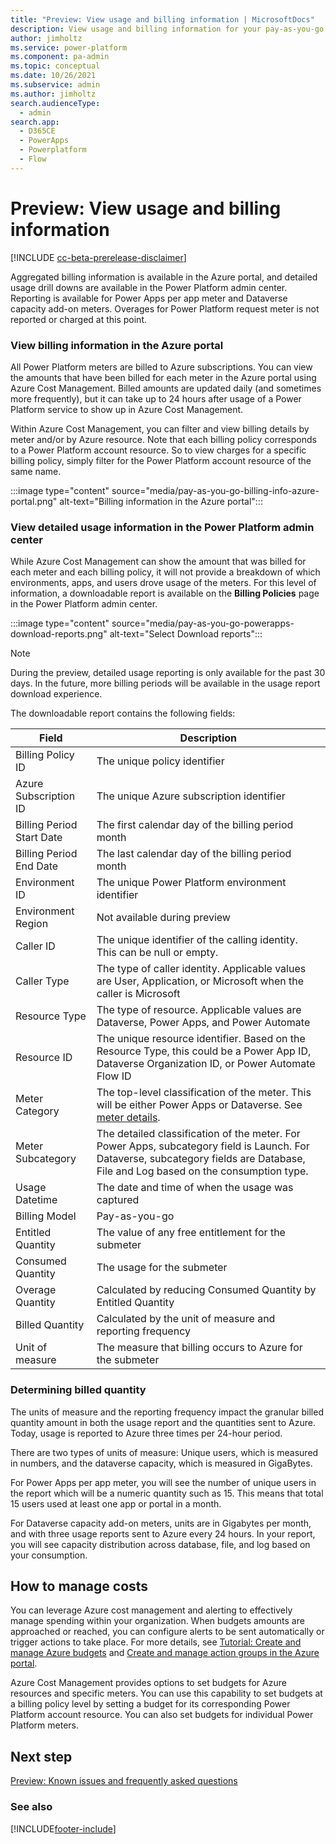 ```yaml
---
title: "Preview: View usage and billing information | MicrosoftDocs"
description: View usage and billing information for your pay-as-you-go plan.
author: jimholtz
ms.service: power-platform
ms.component: pa-admin
ms.topic: conceptual
ms.date: 10/26/2021
ms.subservice: admin
ms.author: jimholtz 
search.audienceType: 
  - admin
search.app:
  - D365CE
  - PowerApps
  - Powerplatform
  - Flow
---
```

# Preview: View usage and billing information

[!INCLUDE [cc-beta-prerelease-disclaimer](../includes/cc-beta-prerelease-disclaimer.md)]

Aggregated billing information is available in the Azure portal, and detailed usage drill downs are available in the Power Platform admin center. Reporting is available for Power Apps per app meter and Dataverse capacity add-on meters. Overages for Power Platform request meter is not reported or charged at this point.

### View billing information in the Azure portal

All Power Platform meters are billed to Azure subscriptions. You can view the amounts that have been billed for each meter in the Azure portal using Azure Cost Management. Billed amounts are updated daily (and sometimes more frequently), but it can take up to 24 hours after usage of a Power Platform service to show up in Azure Cost Management.

Within Azure Cost Management, you can filter and view billing details by meter and/or by Azure resource. Note that each billing policy corresponds to a Power Platform account resource. So to view charges for a specific billing policy, simply filter for the Power Platform account resource of the same name.

:::image type="content" source="media/pay-as-you-go-billing-info-azure-portal.png" alt-text="Billing information in the Azure portal":::

### View detailed usage information in the Power Platform admin center

While Azure Cost Management can show the amount that was billed for each meter and each billing policy, it will not provide a breakdown of which environments, apps, and users drove usage of the meters. For this level of information, a downloadable report is available on the **Billing Policies** page in the Power Platform admin center.

:::image type="content" source="media/pay-as-you-go-powerapps-download-reports.png" alt-text="Select Download reports":::

>[!NOTE]
>During the preview, detailed usage reporting is only available for the past 30 days.  In the future, more billing periods will be available in the usage report download experience.

The downloadable report contains the following fields:

| Field                  | Description            |
|------------------------|------------------------|
| Billing Policy ID       | The unique policy identifier |
| Azure Subscription ID   | The unique Azure subscription identifier |
| Billing Period Start Date | The first calendar day of the billing period month |
| Billing Period End Date | The last calendar day of the billing period month |
| Environment ID | The unique Power Platform environment identifier |
| Environment Region | Not available during preview |
| Caller ID | The unique identifier of the calling identity. This can be null or empty. |
| Caller Type | The type of caller identity.  Applicable values are User, Application, or Microsoft when the caller is Microsoft |
| Resource Type | The type of resource. Applicable values are Dataverse, Power Apps, and Power Automate |
| Resource ID | The unique resource identifier.  Based on the Resource Type, this could be a Power App ID, Dataverse Organization ID, or Power Automate Flow ID |
| Meter Category | The top-level classification of the meter. This will be either Power Apps or Dataverse. See [meter details](pay-as-you-go-meters.md). |
| Meter Subcategory | The detailed classification of the meter. For Power Apps, subcategory field is Launch. For Dataverse, subcategory fields are Database, File and Log based on the consumption type.
| Usage Datetime | The date and time of when the usage was captured |
| Billing Model | Pay-as-you-go |
| Entitled Quantity | The value of any free entitlement for the submeter |
| Consumed Quantity | The usage for the submeter |
| Overage Quantity | Calculated by reducing Consumed Quantity by Entitled Quantity | 
| Billed Quantity | Calculated by the unit of measure and reporting frequency |
| Unit of measure | The measure that billing occurs to Azure for the submeter | 

### Determining billed quantity

The units of measure and the reporting frequency impact the granular billed quantity amount in both the usage report and the quantities sent to Azure.  Today, usage is reported to Azure three times per 24-hour period. 

There are two types of units of measure: Unique users, which is measured in numbers, and the dataverse capacity, which is measured in GigaBytes.

For Power Apps per app meter, you will see the number of unique users in the report which will be a numeric quantity such as 15. This means that total 15 users used at least one app or portal in a month.

For Dataverse capacity add-on meters, units are in Gigabytes per month, and with three usage reports sent to Azure every 24 hours. In your report, you will see capacity distribution across database, file, and log based on your consumption. 

## How to manage costs

You can leverage Azure cost management and alerting to effectively manage spending within your organization. When budgets amounts are approached or reached, you can configure alerts to be sent automatically or trigger actions to take place. For more details, see [Tutorial: Create and manage Azure budgets](/azure/cost-management-billing/costs/tutorial-acm-create-budgets) and [Create and manage action groups in the Azure portal](/azure/azure-monitor/alerts/action-groups).  

Azure Cost Management provides options to set budgets for Azure resources and specific meters. You can use this capability to set budgets at a billing policy level by setting a budget for its corresponding Power Platform account resource. You can also set budgets for individual Power Platform meters.

## Next step

[Preview: Known issues and frequently asked questions](pay-as-you-go-issues-faq.md)


### See also  





[!INCLUDE[footer-include](../includes/footer-banner.md)]
